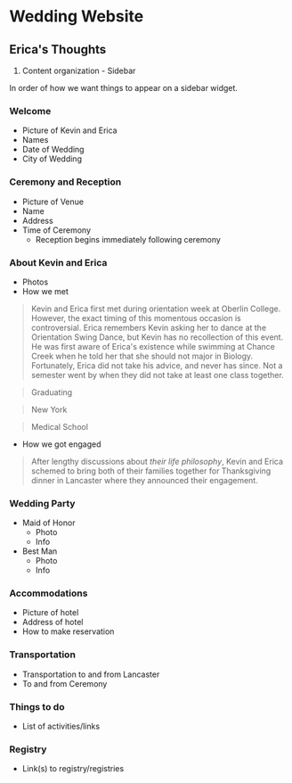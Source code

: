 # Wedding Website

<!-- The purpose of the website is to help plan logistics. -->

## Erica's Thoughts

1. Content organization - Sidebar

In order of how we want things to appear on a sidebar widget.

### Welcome

* Picture of Kevin and Erica
* Names
* Date of Wedding
* City of Wedding

### Ceremony and Reception

* Picture of Venue
* Name
* Address
* Time of Ceremony
  - Reception begins immediately following ceremony

<!-- Come early for croquet before the ceremony? -->

### About Kevin and Erica

* Photos
* How we met

> Kevin and Erica first met during orientation week at Oberlin College. However, the exact timing of this momentous occasion is controversial. Erica remembers Kevin asking her to dance at the Orientation Swing Dance, but Kevin has no recollection of this event. He was first aware of Erica's existence while swimming at Chance Creek when he told her that she should not major in Biology. Fortunately, Erica did not take his advice, and never has since. Not a semester went by when they did not take at least one class together.

> Graduating

> New York

> Medical School

* How we got engaged

> After lengthy discussions about *their life philosophy*, Kevin and Erica schemed to bring both of their families together for Thanksgiving dinner in Lancaster where they announced their engagement.

### Wedding Party

* Maid of Honor
  - Photo
  - Info
* Best Man
  - Photo
  - Info

### Accommodations

* Picture of hotel
* Address of hotel
* How to make reservation

### Transportation

<!-- Should this go with Ceremony and Reception? -->

* Transportation to and from Lancaster
* To and from Ceremony

### Things to do

* List of activities/links

### Registry

* Link(s) to registry/registries
